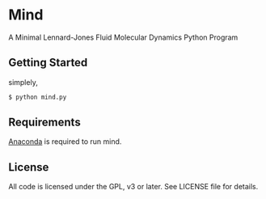 # Mind
A Minimal Lennard-Jones Fluid Molecular Dynamics Python Program

## Getting Started

simplely,

```bash
$ python mind.py
```
## Requirements
[Anaconda](https://www.anaconda.com/download/) is required to run mind.

## License

All code is licensed under the GPL, v3 or later. See LICENSE file for details.